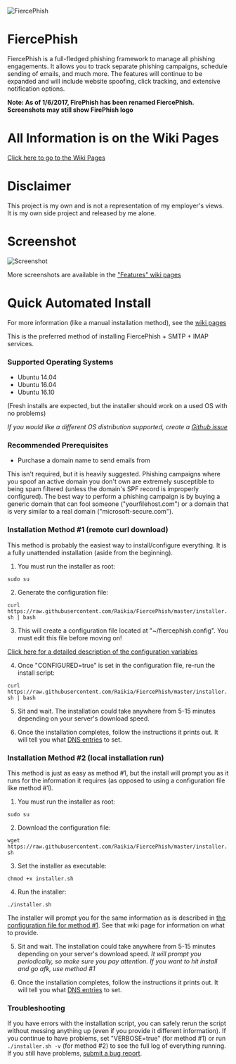![FiercePhish](http://i.imgur.com/5WyejWU.png)

# FiercePhish


FiercePhish is a full-fledged phishing framework to manage all phishing engagements.  It allows you to track separate phishing campaigns, schedule sending of emails, and much more. The features will continue to be expanded and will include website spoofing, click tracking, and extensive notification options.

**Note: As of 1/6/2017, FirePhish has been renamed FiercePhish. Screenshots may still show FirePhish logo**

# All Information is on the Wiki Pages

[Click here to go to the Wiki Pages](https://github.com/Raikia/FiercePhish/wiki)

# Disclaimer

This project is my own and is not a representation of my employer's views. It is my own side project and released by me alone.

# Screenshot

![Screenshot](http://i.imgur.com/v852BbM.png)

More screenshots are available in the ["Features" wiki pages](https://github.com/Raikia/FiercePhish/wiki/Features-Overview)

# Quick Automated Install

For more information (like a manual installation method), see the [wiki pages](https://github.com/Raikia/FiercePhish/wiki)

This is the preferred method of installing FiercePhish + SMTP + IMAP services.

### Supported Operating Systems
* Ubuntu 14.04
* Ubuntu 16.04
* Ubuntu 16.10

(Fresh installs are expected, but the installer should work on a used OS with no problems)

_If you would like a different OS distribution supported, create a [Github issue](https://github.com/Raikia/FiercePhish/issues)_


### Recommended Prerequisites
* Purchase a domain name to send emails from

This isn't required, but it is heavily suggested. Phishing campaigns where you spoof an active domain you don't own are extremely susceptible to being spam filtered (unless the domain's SPF record is improperly configured). The best way to perform a phishing campaign is by buying a generic domain that can fool someone ("yourfilehost.com") or a domain that is very similar to a real domain ("microsoft-secure.com").

### Installation Method #1 (remote curl download)

This method is probably the easiest way to install/configure everything. It is a fully unattended installation (aside from the beginning).

 1. You must run the installer as root:

   ```sudo su```

 2. Generate the configuration file:

   ```curl https://raw.githubusercontent.com/Raikia/FiercePhish/master/installer.sh | bash```

 3. This will create a configuration file located at "~/fiercephish.config".  You must edit this file before moving on!

   [Click here for a detailed description of the configuration variables](https://github.com/Raikia/FiercePhish/wiki/Installation-Configuration-File)

 4. Once "CONFIGURED=true" is set in the configuration file, re-run the install script:

   ```curl https://raw.githubusercontent.com/Raikia/FiercePhish/master/installer.sh | bash```

 5. Sit and wait.  The installation could take anywhere from 5-15 minutes depending on your server's download speed.

 6. Once the installation completes, follow the instructions it prints out.  It will tell you what [DNS entries](https://github.com/Raikia/FiercePhish/wiki/DNS-Configurations) to set.


### Installation Method #2 (local installation run)

This method is just as easy as method #1, but the install will prompt you as it runs for the information it requires (as opposed to using a configuration file like method #1).

 1. You must run the installer as root:

   ```sudo su```
 
 2. Download the configuration file:

   ```wget https://raw.githubusercontent.com/Raikia/FiercePhish/master/installer.sh```

 3. Set the installer as executable:

   ```chmod +x installer.sh```

 4. Run the installer:

   ``` ./installer.sh ```

   The installer will prompt you for the same information as is described in [the configuration file for method #1](https://github.com/Raikia/FiercePhish/wiki/Installation-Configuration-File).  See that wiki page for information on what to provide.

 5. Sit and wait.  The installation could take anywhere from 5-15 minutes depending on your server's download speed. *It will prompt you periodically, so make sure you pay attention. If you want to hit install and go afk, use method #1*

 6. Once the installation completes, follow the instructions it prints out.  It will tell you what [DNS entries](https://github.com/Raikia/FiercePhish/wiki/DNS-Configurations) to set.



### Troubleshooting

If you have errors with the installation script, you can safely rerun the script without messing anything up (even if you provide it different information). If you continue to have problems, set "VERBOSE=true" (for method #1) or run ```./installer.sh -v``` (for method #2) to see the full log of everything running.  If you still have problems, [submit a bug report](https://github.com/Raikia/FiercePhish/wiki/Reporting-Bugs).